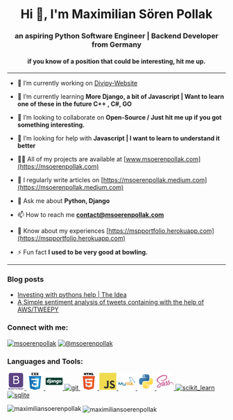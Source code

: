 <h1 align="center">Hi 👋, I'm Maximilian Sören Pollak</h1>
<h3 align="center">an aspiring Python Software Engineer | Backend Developer from Germany</h3>
<h4 align="center">if you know of a position that could be interesting, hit me up.</h4>

---

- 🔭 I’m currently working on [Divipy-Website](www.github.com/maximiliansoerenpollak/divipy-website)

- 🌱 I’m currently learning **More Django, a bit of Javascript | Want to learn one of these in the future C++ , C#, GO**

- 👯 I’m looking to collaborate on **Open-Source / Just hit me up if you got something interesting.**

- 🤝 I’m looking for help with **Javascript | I want to learn to understand it better**

- 👨‍💻 All of my projects are available at [www.msoerenpollak.com](https://msoerenpollak.com)

- 📝 I regularly write articles on [https://msoerenpollak.medium.com](https://msoerenpollak.medium.com)

- 💬 Ask me about **Python, Django**

- 📫 How to reach me **contact@msoerenpollak.com**

- 📄 Know about my experiences [https://mspportfolio.herokuapp.com](https://mspportfolio.herokuapp.com)

- ⚡ Fun fact **I used to be very good at bowling.**
---

### Blog posts
<!-- BLOG-POST-LIST:START -->
- [Investing with pythons help | The Idea](https://msoerenpollak.medium.com/investing-with-pythons-help-the-idea-b2ae4fc08857?source=rss-aea8b960392------2)
- [A Simple sentiment analysis of tweets containing with the help of AWS/TWEEPY](https://msoerenpollak.medium.com/a-simple-sentiment-analysis-of-tweets-containing-with-the-help-of-aws-tweepy-7bc2e17a0c6f?source=rss-aea8b960392------2)
<!-- BLOG-POST-LIST:END -->

<h3 align="left">Connect with me:</h3>
<p align="left">
<a href="https://linkedin.com/in/msoerenpollak" target="blank"><img align="center" src="https://raw.githubusercontent.com/rahuldkjain/github-profile-readme-generator/master/src/images/icons/Social/linked-in-alt.svg" alt="msoerenpollak" height="30" width="40" /></a>
<a href="https://medium.com/@msoerenpollak" target="blank"><img align="center" src="https://raw.githubusercontent.com/rahuldkjain/github-profile-readme-generator/master/src/images/icons/Social/medium.svg" alt="@msoerenpollak" height="30" width="40" /></a>
</p>

<h3 align="left">Languages and Tools:</h3>
<p align="left"> <a href="https://getbootstrap.com" target="_blank"> <img src="https://raw.githubusercontent.com/devicons/devicon/master/icons/bootstrap/bootstrap-plain-wordmark.svg" alt="bootstrap" width="40" height="40"/> </a> <a href="https://www.w3schools.com/css/" target="_blank"> <img src="https://raw.githubusercontent.com/devicons/devicon/master/icons/css3/css3-original-wordmark.svg" alt="css3" width="40" height="40"/> </a> <a href="https://www.djangoproject.com/" target="_blank"> <img src="https://raw.githubusercontent.com/devicons/devicon/master/icons/django/django-original.svg" alt="django" width="40" height="40"/> </a> <a href="https://git-scm.com/" target="_blank"> <img src="https://www.vectorlogo.zone/logos/git-scm/git-scm-icon.svg" alt="git" width="40" height="40"/> </a> <a href="https://www.w3.org/html/" target="_blank"> <img src="https://raw.githubusercontent.com/devicons/devicon/master/icons/html5/html5-original-wordmark.svg" alt="html5" width="40" height="40"/> </a> <a href="https://developer.mozilla.org/en-US/docs/Web/JavaScript" target="_blank"> <img src="https://raw.githubusercontent.com/devicons/devicon/master/icons/javascript/javascript-original.svg" alt="javascript" width="40" height="40"/> </a> <a href="https://www.mysql.com/" target="_blank"> <img src="https://raw.githubusercontent.com/devicons/devicon/master/icons/mysql/mysql-original-wordmark.svg" alt="mysql" width="40" height="40"/> </a> <a href="https://www.python.org" target="_blank"> <img src="https://raw.githubusercontent.com/devicons/devicon/master/icons/python/python-original.svg" alt="python" width="40" height="40"/> </a> <a href="https://sass-lang.com" target="_blank"> <img src="https://raw.githubusercontent.com/devicons/devicon/master/icons/sass/sass-original.svg" alt="sass" width="40" height="40"/> </a> <a href="https://scikit-learn.org/" target="_blank"> <img src="https://upload.wikimedia.org/wikipedia/commons/0/05/Scikit_learn_logo_small.svg" alt="scikit_learn" width="40" height="40"/> </a> <a href="https://www.sqlite.org/" target="_blank"> <img src="https://www.vectorlogo.zone/logos/sqlite/sqlite-icon.svg" alt="sqlite" width="40" height="40"/> </a> </p>

<p><img align="left" src="https://github-readme-stats.vercel.app/api/top-langs?username=maximiliansoerenpollak&show_icons=true&theme=dark&locale=en&layout=compact" alt="maximiliansoerenpollak" /></p>

<p>&nbsp;<img align="center" src="https://github-readme-stats.vercel.app/api?username=maximiliansoerenpollak&show_icons=true&theme=dark&locale=en" alt="maximiliansoerenpollak" /></p>
